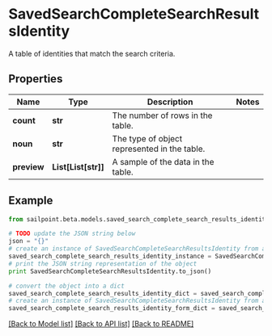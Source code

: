 # SavedSearchCompleteSearchResultsIdentity

A table of identities that match the search criteria.

## Properties

Name | Type | Description | Notes
------------ | ------------- | ------------- | -------------
**count** | **str** | The number of rows in the table. | 
**noun** | **str** | The type of object represented in the table. | 
**preview** | **List[List[str]]** | A sample of the data in the table. | 

## Example

```python
from sailpoint.beta.models.saved_search_complete_search_results_identity import SavedSearchCompleteSearchResultsIdentity

# TODO update the JSON string below
json = "{}"
# create an instance of SavedSearchCompleteSearchResultsIdentity from a JSON string
saved_search_complete_search_results_identity_instance = SavedSearchCompleteSearchResultsIdentity.from_json(json)
# print the JSON string representation of the object
print SavedSearchCompleteSearchResultsIdentity.to_json()

# convert the object into a dict
saved_search_complete_search_results_identity_dict = saved_search_complete_search_results_identity_instance.to_dict()
# create an instance of SavedSearchCompleteSearchResultsIdentity from a dict
saved_search_complete_search_results_identity_form_dict = saved_search_complete_search_results_identity.from_dict(saved_search_complete_search_results_identity_dict)
```
[[Back to Model list]](../README.md#documentation-for-models) [[Back to API list]](../README.md#documentation-for-api-endpoints) [[Back to README]](../README.md)


